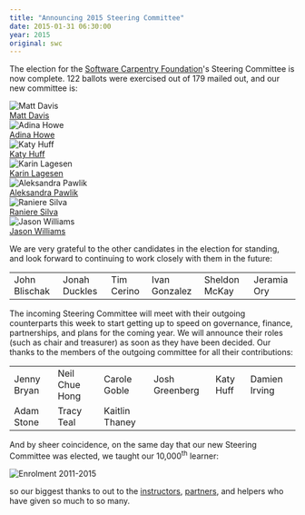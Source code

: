 ```yaml
---
title: "Announcing 2015 Steering Committee"
date: 2015-01-31 06:30:00
year: 2015
original: swc
---
```

<p>
  The election for the <a href="{{site.baseurl}}/scf/">Software Carpentry Foundation</a>'s Steering Committee
  is now complete.
  122 ballots were exercised out of 179 mailed out,
  and our new committee is:
</p>
<div class="row">
  <div class="col-sm-3">
    <img src="{{site.github.url}}/files/people/davis_m.jpg" alt="Matt Davis" />
    <br/>
    <a href="{{site.baseurl}}/blog/2015/01/scf-nomination-davis.html">Matt Davis</a>
  </div>
  <div class="col-sm-3">
    <img src="{{site.github.url}}/files/people/chuang-howe_a.jpg" alt="Adina Howe" />
    <br/>
    <a href="{{site.baseurl}}/blog/2015/01/scf-nomination-howe.html">Adina Howe</a>
  </div>
  <div class="col-sm-3">
    <img src="{{site.github.url}}/files/people/huff_k.png" alt="Katy Huff" />
    <br/>
    <a href="{{site.baseurl}}/blog/2015/01/scf-nomination-huff.html">Katy Huff</a>
  </div>
  <div class="col-sm-3">
    <img src="{{site.github.url}}/files/people/lagesen_k.jpg" alt="Karin Lagesen" />
    <br/>
    <a href="{{site.baseurl}}/blog/2015/01/scf-nomination-lagesen.html">Karin Lagesen</a>
  </div>
</div>
<div class="row">
  <div class="col-sm-3">
    <img src="{{site.github.url}}/files/people/pawlik_a.jpg" alt="Aleksandra Pawlik" />
    <br/>
    <a href="{{site.baseurl}}/blog/2015/01/scf-nomination-pawlik.html">Aleksandra Pawlik</a>
  </div>
  <div class="col-sm-3">
    <img src="{{site.github.url}}/files/people/silva_raniere.jpg" alt="Raniere Silva" />
    <br/>
    <a href="{{site.baseurl}}/blog/2015/01/scf-nomination-silva.html">Raniere Silva</a>
  </div>
  <div class="col-sm-3">
    <img src="{{site.github.url}}/files/people/williams_jason.jpg" alt="Jason Williams" />
    <br/>
    <a href="{{site.baseurl}}/blog/2015/01/scf-nomination-williams.html">Jason Williams</a>
  </div>
  <div class="col-sm-3">
  </div>
</div>
<p>
  We are very grateful to the other candidates in the election for standing,
  and look forward to continuing to work closely with them in the future:
</p>
<table class="table table-striped">
  <tr>
    <td>John Blischak</td>
    <td>Jonah Duckles</td>
    <td>Tim Cerino</td>
    <td>Ivan Gonzalez</td>
    <td>Sheldon McKay</td>
    <td>Jeramia Ory</td>
  </tr>
</table>
<p>
  The incoming Steering Committee will meet with their outgoing counterparts this week
  to start getting up to speed on governance, finance, partnerships, and plans for the coming year.
  We will announce their roles (such as chair and treasurer) as soon as they have been decided.
  Our thanks to the members of the outgoing committee for all their contributions:
</p>
<table class="table table-striped">
  <tr>
    <td>Jenny Bryan</td>
    <td>Neil Chue Hong</td>
    <td>Carole Goble</td>
    <td>Josh Greenberg</td>
    <td>Katy Huff</td>
    <td>Damien Irving</td>
  </tr>
  <tr>
    <td>Adam Stone</td>
    <td>Tracy Teal</td>
    <td>Kaitlin Thaney</td>
    <td></td>
    <td></td>
    <td></td>
  </tr>
</table>
<p>
  And by sheer coincidence,
  on the same day that our new Steering Committee was elected,
  we taught our 10,000<sup>th</sup> learner:
</p>
<p>
  <img src="{{site.github.url}}/files/2015/01/enrolment-2015-01.png" alt="Enrolment 2011-2015" />
</p>
<p>
  so our biggest thanks to out to the <a href="{{site.baseurl}}/team/">instructors</a>,
  <a href="{{site.baseurl}}/scf/partners/">partners</a>,
  and helpers who have given so much to so many.
</p>
